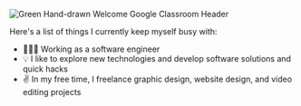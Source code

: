 ![Green Hand-drawn Welcome Google Classroom Header](https://user-images.githubusercontent.com/95891494/147777494-7c111733-e654-4563-a023-170b01fedd98.png)

Here's a list of things I currently keep myself busy with:

- 👩🏻‍💻 Working as a software engineer 
- 💡 I like to explore new technologies and develop software solutions and quick hacks
- ✌️  In my free time, I freelance graphic design, website design, and video editing projects
